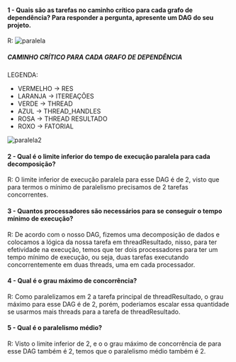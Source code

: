#### 1 - Quais são as tarefas no caminho crítico para cada grafo de dependência? Para responder a pergunta, apresente um DAG do seu projeto.  
R: ![paralela](https://user-images.githubusercontent.com/73514316/197433875-d385f4d5-dace-4755-a8b6-d8a5b0bc3f9b.png)
##### CAMINHO CRÍTICO PARA CADA GRAFO DE DEPENDÊNCIA
LEGENDA: 
- VERMELHO -> RES
- LARANJA -> ITEREAÇÕES
- VERDE -> THREAD
- AZUL -> THREAD_HANDLES
- ROSA -> THREAD RESULTADO
- ROXO -> FATORIAL

![paralela2](https://user-images.githubusercontent.com/62557235/197437873-eabf5679-e19c-48b2-940e-68ac15a2944c.png)

#### 2 - Qual é o limite inferior do tempo de execução paralela para cada decomposição?
R: O limite inferior de execução paralela para esse DAG é de 2, visto que para termos o mínimo de paralelismo precisamos de 2 tarefas concorrentes.

#### 3 - Quantos processadores são necessários para se conseguir o tempo mínimo de execução?  
R: De acordo com o nosso DAG, fizemos uma decomposição de dados e colocamos a lógica da nossa tarefa em threadResultado, nisso, para ter efetividade na execução, temos que ter dois processadores para ter um tempo mínimo de execução, ou seja, duas tarefas executando concorrentemente em duas threads, uma em cada processador.

#### 4 - Qual é o grau máximo de concorrência?
R: Como paralelizamos em 2 a tarefa principal de threadResultado, o grau máximo para esse DAG é de 2, porém, poderiamos escalar essa quantidade se usarmos mais threads para a tarefa de threadResultado.

#### 5 - Qual é o paralelismo médio?
R: Visto o limite inferior de 2, e o o grau máximo de concorrência de para esse DAG também é 2, temos que o paralelismo médio também é 2.
